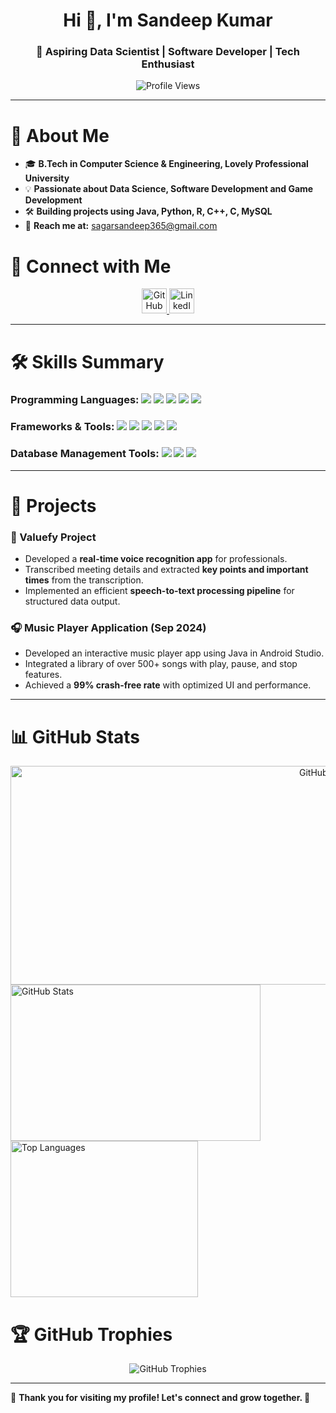 <h1 align="center">Hi 👋, I'm Sandeep Kumar</h1>
<h3 align="center">🚀 Aspiring Data Scientist | Software Developer | Tech Enthusiast</h3>

<p align="center">
  <img src="https://komarev.com/ghpvc/?username=sandy-365&label=Profile%20Views&color=0e75b6&style=flat" alt="Profile Views" />
</p>

---

# 🌟 About Me
- 🎓 **B.Tech in Computer Science & Engineering, Lovely Professional University**
- 💡 **Passionate about Data Science, Software Development and Game Development**
- 🛠️ **Building projects using Java, Python, R, C++, C, MySQL**
- 📧 **Reach me at:** [sagarsandeep365@gmail.com](mailto:sagarsandeep365@gmail.com)


# 🚀 Connect with Me
<p align="center">
<a href="https://github.com/Sandy-365" target="_blank">
  <img src="https://raw.githubusercontent.com/rahuldkjain/github-profile-readme-generator/master/src/images/icons/Social/github.svg" alt="GitHub" height="40" width="40"/>
</a>
<a href="https://www.linkedin.com/in/sandeep365/" target="_blank">
  <img src="https://raw.githubusercontent.com/rahuldkjain/github-profile-readme-generator/master/src/images/icons/Social/linked-in-alt.svg" alt="LinkedIn" height="40" width="40"/>
</a>
</p>

---

# 🛠️ Skills Summary
<p align="center">
  
  ### **Programming Languages:** <a href="https://docs.oracle.com/en/java/"><img src="https://img.shields.io/badge/Java-%23ED8B00.svg?style=for-the-badge&logo=openjdk&logoColor=white" /></a> <a href="https://docs.python.org/3/"><img src="https://img.shields.io/badge/Python-3670A0?style=for-the-badge&logo=python&logoColor=ffdd54" /></a> <a href="https://www.r-project.org/"><img src="https://img.shields.io/badge/R-276DC3?style=for-the-badge&logo=r&logoColor=white" /></a> <a href="https://cplusplus.com/doc/"><img src="https://img.shields.io/badge/C%2B%2B-00599C.svg?style=for-the-badge&logo=c%2B%2B&logoColor=white" /></a> <a href="https://en.cppreference.com/w/c"><img src="https://img.shields.io/badge/C-A8B9CC.svg?style=for-the-badge&logo=c&logoColor=white" /></a>
  
  ### **Frameworks & Tools:**  <a href="https://flask.palletsprojects.com/en/2.3.x/"><img src="https://img.shields.io/badge/Flask-000000.svg?style=for-the-badge&logo=flask&logoColor=white" /></a> <a href="https://docs.python.org/3/library/tkinter.html"><img src="https://img.shields.io/badge/Tkinter-FF6F00.svg?style=for-the-badge&logo=python&logoColor=white" /></a> <a href="https://unity.com/"><img src="https://img.shields.io/badge/Unity-100000.svg?style=for-the-badge&logo=unity&logoColor=white" /></a> <a href="https://developer.android.com/studio"><img src="https://img.shields.io/badge/Android%20Studio-3DDC84.svg?style=for-the-badge&logo=android-studio&logoColor=white" /></a> <a href="https://www.blender.org/"><img src="https://img.shields.io/badge/Blender-F5792A.svg?style=for-the-badge&logo=blender&logoColor=white" /></a>
  
  ### **Database Management Tools:**   <a href="https://dev.mysql.com/doc/"><img src="https://img.shields.io/badge/MySQL-4479A1.svg?style=for-the-badge&logo=mysql&logoColor=white" /></a> <a href="https://support.microsoft.com/en-us/excel"><img src="https://img.shields.io/badge/Excel-217346.svg?style=for-the-badge&logo=microsoft-excel&logoColor=white" /></a>  <a href="https://www.tableau.com/learn/training"><img src="https://img.shields.io/badge/Tableau-E97627.svg?style=for-the-badge&logo=tableau&logoColor=white" /></a>
</p>

---

# 📌 Projects
### **🌊 Valuefy Project**
- Developed a **real-time voice recognition app** for professionals.
- Transcribed meeting details and extracted **key points and important times** from the transcription.
- Implemented an efficient **speech-to-text processing pipeline** for structured data output.

### **🎧 Music Player Application (Sep 2024)**
- Developed an interactive music player app using Java in Android Studio.
- Integrated a library of over 500+ songs with play, pause, and stop features.
- Achieved a **99% crash-free rate** with optimized UI and performance.

---

# 📊 GitHub Stats
<div align="center">
  <!-- Streak Container -->
  <div">
    <img src="https://github-readme-streak-stats.herokuapp.com/?user=sandy-365&theme=radical" alt="GitHub Streak" width="1000px" height="350px"/>
  </div>
  <!-- Stats & Languages Container -->
  <div style="display: flex; justify-content: center; gap: 20px;">
    <div>
      <img src="https://github-readme-stats.vercel.app/api?username=sandy-365&show_icons=true&theme=radical" alt="GitHub Stats" width="400px" height="250px"/>
      <img src="https://github-readme-stats.vercel.app/api/top-langs/?username=sandy-365&layout=compact&theme=radical" alt="Top Languages" width="300px" height="250px"/>
    </div>
  </div>
</div>






# 🏆 GitHub Trophies
<p align="center">
  <img src="https://github-profile-trophy.vercel.app/?username=sandy-365&theme=radical&no-frame=true&margin-w=5" alt="GitHub Trophies" />
</p>

---

🌟 **Thank you for visiting my profile! Let's connect and grow together. 🚀**

